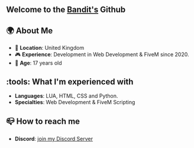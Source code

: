 ## Welcome to the [Bandit's](https://discord.gg/bandit5m) Github

## :earth_africa: About Me

- :round_pushpin: **Location**: United Kingdom
- :video_game: **Experience**: Development in Web Development & FiveM since 2020.
- :handshake: **Age**: 17 years old

## :tools: What I'm experienced with
- **Languages**: LUA, HTML, CSS and Python.
- **Specialties**: Web Development & FiveM Scripting

## :mailbox_closed: How to reach me
<!--- **Discord**: [https://discord.gg/zeray](join my Discord Server)!--->
- **Discord**: [join my Discord Server](https://discord.gg/bandit5m)
